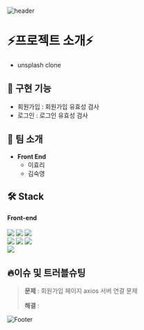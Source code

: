 
  
  
![header](https://capsule-render.vercel.app/api?type=waving&color=auto&height=300&section=header&text=Unsplash_CLONE&fontSize=80)



⚡️프로젝트 소개⚡️
============
* unsplash clone


## 🤖 구현 기능
* 회원가입 : 회원가입 유효성 검사
* 로그인 : 로그인 유효성 검사

## 👥 팀 소개

* <b>Front End</b>
  * 이효리
  * 김숙영




## 🛠 Stack
#### Front-end

<p>
  <img src="https://img.shields.io/badge/javascript-F7DF1E?style=for-the-badge&logo=javascript&logoColor=white">
  <img src="https://img.shields.io/badge/html-E34F26?style=for-the-badge&logo=html5&logoColor=white">
  <img src="https://img.shields.io/badge/css-1572B6?style=for-the-badge&logo=css3&logoColor=white">
  <br>
  <img src="https://img.shields.io/badge/React-61DAFB?style=for-the-badge&logo=React&logoColor=black">
  <img src="https://img.shields.io/badge/redux-764ABC?style=for-the-badge&logo=redux&logoColor=black">
  <img src="https://img.shields.io/badge/React_Router-CA4245?style=for-the-badge&logo=react-router&logoColor=white">
<br>
  <img src="https://img.shields.io/badge/Amazon S3-569A31?style=for-the-badge&logo=Amazon S3&logoColor=white">
</p>



## 🔥이슈 및 트러블슈팅


  
> **문제** : 회원가입 페이지 axios 서버 연결 문제
>
> **해결** : 
  
  
  ![Footer](https://capsule-render.vercel.app/api?type=waving&color=auto&height=200&section=footer)

  
